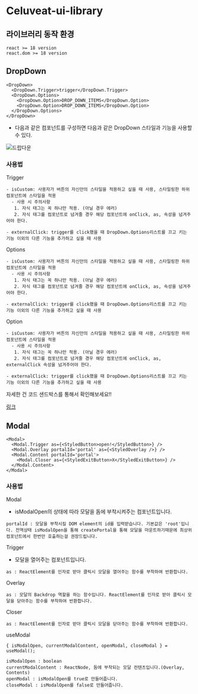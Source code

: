 # Celuveat-ui-library

## 라이브러리 동작 환경

```
react >= 18 version
react.dom >= 18 version
```

## DropDown

```tsx
<DropDown>
  <DropDown.Trigger>trigger</DropDown.Trigger>
  <DropDown.Options>
    <DropDown.Option>DROP_DOWN_ITEMS</DropDown.Option>
    <DropDown.Option>DROP_DOWN_ITEMS</DropDown.Option>
  </DropDown.Options>
</DropDown>
```

- 다음과 같은 컴포넌트를 구성하면 다음과 같은 DropDown 스타일과 기능을 사용할 수 있다.

![드랍다운](https://github.com/turtle601/maneoung-ui-library/assets/78203399/2fc750a4-048c-4cff-a0e8-d9e0f5410a0e)

### 사용법

Trigger

```tsx
- isCustom: 사용자가 버튼의 자신만의 스타일을 적용하고 싶을 때 사용, 스타일링한 하위 컴포넌트에 스타일을 적용
  - 사용 시 주의사항
   1. 자식 태그는 꼭 하나만 적용. (아닐 경우 에러)
   2. 자식 태그를 컴포넌트로 넘겨줄 경우 해당 컴포넌트에 onClick, as, 속성을 넘겨주어야 한다.

- externalClick: trigger를 click했을 때 DropDown.Options리스트를 끄고 키는 기능 이외의 다른 기능을 추가하고 싶을 때 사용
```

Options

```tsx
- isCustom: 사용자가 버튼의 자신만의 스타일을 적용하고 싶을 때 사용, 스타일링한 하위 컴포넌트에 스타일을 적용
  - 사용 시 주의사항
   1. 자식 태그는 꼭 하나만 적용. (아닐 경우 에러)
   2. 자식 태그를 컴포넌트로 넘겨줄 경우 해당 컴포넌트에 onClick, as, 속성을 넘겨주어야 한다.

- externalClick: trigger를 click했을 때 DropDown.Options리스트를 끄고 키는 기능 이외의 다른 기능을 추가하고 싶을 때 사용
```

Option

```tsx
- isCustom: 사용자가 버튼의 자신만의 스타일을 적용하고 싶을 때 사용, 스타일링한 하위 컴포넌트에 스타일을 적용
  - 사용 시 주의사항
   1. 자식 태그는 꼭 하나만 적용. (아닐 경우 에러)
   2. 자식 태그를 컴포넌트로 넘겨줄 경우 해당 컴포넌트에 onClick, as, externalClick 속성을 넘겨주어야 한다.

- externalClick: trigger를 click했을 때 DropDown.Options리스트를 끄고 키는 기능 이외의 다른 기능을 추가하고 싶을 때 사용
```

자세한 건 코드 샌드박스를 통해서 확인해보세요!!

[링크](https://codesandbox.io/s/optimistic-edison-kn7d6p?file=/src/App.tsx)

## Modal

```tsx
<Modal>
  <Modal.Trigger as={<StyledButton>open!</StyledButton>} />
  <Modal.Overlay portalId='portal' as={<StyledOverlay />} />
  <Modal.Content portalId='portal'>
    <Modal.Closer as={<StyledExitButton>X</StyledExitButton>} />
  </Modal.Content>
</Modal>
```

### 사용법

Modal

- isModalOpen의 상태에 따라 모달을 돔에 부착시켜주는 컴포넌트입니다.

```tsx
portalId : 모달을 부착시킬 DOM element의 id를 입력받습니다. 기본값은 'root'입니다. 전역상태 isModalOpen을 통해 createPortal을 통해 모달을 마운트하기때문에 최상위 컴포넌트에서 한번만 호출하는걸 권장드립니다.
```

Trigger

- 모달을 열어주는 컴포넌트입니다.

```tsx
as : ReactElement를 인자로 받아 클릭시 모달을 열어주는 함수를 부착하여 반환합니다.
```

Overlay

```tsx
as : 모달의 Backdrop 역할을 하는 함수입니다. ReactElement를 인자로 받아 클릭시 모달을 닫아주는 함수를 부착하여 반환합니다.
```

Closer

```tsx
as : ReactElement를 인자로 받아 클릭시 모달을 닫아주는 함수를 부착하여 반환합니다.
```

useModal

```tsx
{ isModalOpen, currentModalContent, openModal, closeModal } = useModal();

isModalOpen : boolean
currentModalContent : ReactNode, 돔에 부착되는 모달 컨텐츠입니다.(Overlay, Contents)
openModal : isModalOpen를 true로 만들어줍니다.
closeModal : isModalOpen를 false로 만들어줍니다.
```
